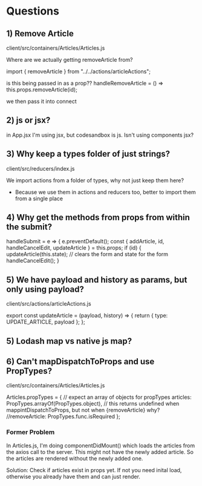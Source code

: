 # Questions

## 1) Remove Article

client/src/containers/Articles/Articles.js

Where are we actually getting removeArticle from?

import { removeArticle } from "../../actions/articleActions";

is this being passed in as a prop??
handleRemoveArticle = () => this.props.removeArticle(id);

we then pass it into connect

## 2) js or jsx?

in App.jsx I'm using jsx, but codesandbox is js. Isn't using components jsx?

## 3) Why keep a types folder of just strings?

client/src/reducers/index.js

We import actions from a folder of types, why not just keep them here?

-   Because we use them in actions and reducers too, better to import them from a single place

## 4) Why get the methods from props from within the submit?

handleSubmit = e => {
e.preventDefault();
const { addArticle, id, handleCancelEdit, updateArticle } = this.props;
if (id) {
updateArticle(this.state);
// clears the form and state for the form
handleCancelEdit();
}

## 5) We have payload and history as params, but only using payload?

client/src/actions/articleActions.js

export const updateArticle = (payload, history) => {
return {
type: UPDATE_ARTICLE,
payload
};
};

## 5) Lodash map vs native js map?

## 6) Can't mapDispatchToProps and use PropTypes?

client/src/containers/Articles/Articles.js

Articles.propTypes = {
// expect an array of objects for propTypes
articles: PropTypes.arrayOf(PropTypes.object),
// this returns undefined when mappintDispatchToProps, but not when {removeArticle} why?
//removeArticle: PropTypes.func.isRequired
};

### Former Problem

In Articles.js, I'm doing componentDidMount() which loads the articles from the axios call to the server. This might not have the newly added article. So the articles are rendered without the newly added one.

Solution: Check if articles exist in props yet. If not you need inital load, otherwise you already have them and can just render.
